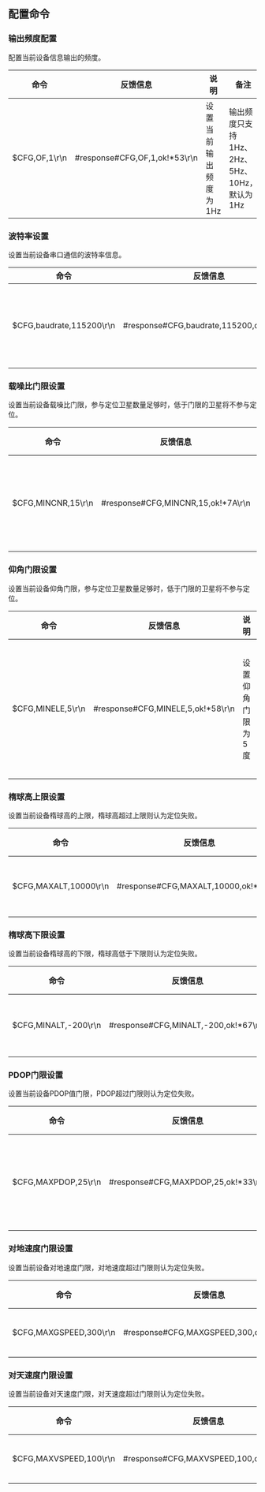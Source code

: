 ## 配置命令

### 输出频度配置
配置当前设备信息输出的频度。

| 命令          | 反馈信息                      | 说明                  | 备注                                         |
| ------------- | ----------------------------- | --------------------- | -------------------------------------------- |
| $CFG,OF,1\r\n | #response#CFG,OF,1,ok!*53\r\n | 设置当前输出频度为1Hz | 输出频度只支持1Hz、2Hz、5Hz、10Hz，默认为1Hz |

### 波特率设置
设置当前设备串口通信的波特率信息。

| 命令                     | 反馈信息                                 | 说明                   | 备注                                          |
| ------------------------ | ---------------------------------------- | ---------------------- | --------------------------------------------- |
| $CFG,baudrate,115200\r\n | #response#CFG,baudrate,115200,ok!*7C\r\n | 设置当前波特率为115200 | 波特率只支持115200、19200、9600，默认为115200 |

### 载噪比门限设置
设置当前设备载噪比门限，参与定位卫星数量足够时，低于门限的卫星将不参与定位。

| 命令               | 反馈信息                           | 说明                    | 备注            |
| ------------------ | ---------------------------------- | ----------------------- | --------------- |
| $CFG,MINCNR,15\r\n | #response#CFG,MINCNR,15,ok!*7A\r\n | 设置载噪比门限为15dB.Hz | 门限值必须大于0 |

### 仰角门限设置
设置当前设备仰角门限，参与定位卫星数量足够时，低于门限的卫星将不参与定位。

| 命令              | 反馈信息                          | 说明              | 备注                     |
| ----------------- | --------------------------------- | ----------------- | ------------------------ |
| $CFG,MINELE,5\r\n | #response#CFG,MINELE,5,ok!*58\r\n | 设置仰角门限为5度 | 门限值有效范围为0 ~ 90度 |

### 楕球高上限设置
设置当前设备楕球高的上限，楕球高超过上限则认为定位失败。

| 命令                  | 反馈信息                              | 说明                    | 备注 |
| --------------------- | ------------------------------------- | ----------------------- | ---- |
| $CFG,MAXALT,10000\r\n | #response#CFG,MAXALT,10000,ok!*57\r\n | 设置楕球高上限为10000米 |      |

### 楕球高下限设置
设置当前设备楕球高的下限，楕球高低于下限则认为定位失败。

| 命令                 | 反馈信息                             | 说明                   | 备注 |
| -------------------- | ------------------------------------ | ---------------------- | ---- |
| $CFG,MINALT,-200\r\n | #response#CFG,MINALT,-200,ok!*67\r\n | 设置楕球高下限为-200米 |      |

### PDOP门限设置
设置当前设备PDOP值门限，PDOP超过门限则认为定位失败。

| 命令                | 反馈信息                            | 说明             | 备注            |
| ------------------- | ----------------------------------- | ---------------- | --------------- |
| $CFG,MAXPDOP,25\r\n | #response#CFG,MAXPDOP,25,ok!*33\r\n | 设置PDOP门限为25 | 门限值必须大于0 |

### 对地速度门限设置
设置当前设备对地速度门限，对地速度超过门限则认为定位失败。

| 命令                   | 反馈信息                               | 说明                     | 备注 |
| ---------------------- | -------------------------------------- | ------------------------ | ---- |
| $CFG,MAXGSPEED,300\r\n | #response#CFG,MAXGSPEED,300,ok!*0C\r\n | 设置对地速度门限为300m/s |      |

### 对天速度门限设置
设置当前设备对天速度门限，对天速度超过门限则认为定位失败。

| 命令                   | 反馈信息                               | 说明                     | 备注 |
| ---------------------- | -------------------------------------- | ------------------------ | ---- |
| $CFG,MAXVSPEED,100\r\n | #response#CFG,MAXVSPEED,100,ok!*1F\r\n | 设置对天速度门限为100m/s |      |
